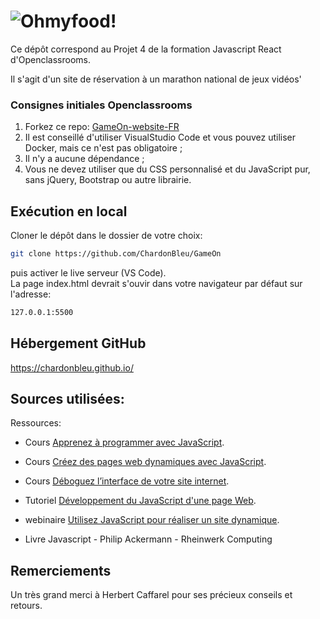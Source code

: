 

# ![Ohmyfood!](starterOnly/Logo.png)
Ce dépôt correspond au Projet 4 de la formation Javascript React d'Openclassrooms.

Il s'agit d'un site de réservation à un marathon national de jeux vidéos'

### Consignes initiales Openclassrooms
1. Forkez ce repo: [GameOn-website-FR](https://github.com/OpenClassrooms-Student-Center/GameOn-website-FR)
2. Il est conseillé d'utiliser VisualStudio Code et vous pouvez utiliser Docker, mais ce n'est pas obligatoire ;
3. Il n'y a aucune dépendance ;
4. Vous ne devez utiliser que du CSS personnalisé et du JavaScript pur, sans jQuery, Bootstrap ou autre librairie.

Exécution en local
---

Cloner le dépôt dans le dossier de votre choix:

```bash 
git clone https://github.com/ChardonBleu/GameOn
```  

puis activer le live serveur (VS Code).  
La page index.html devrait s'ouvir dans votre navigateur par défaut sur l'adresse:  
```bash 
127.0.0.1:5500
```  

Hébergement GitHub
---

https://chardonbleu.github.io/

Sources utilisées:
---

Ressources:  

- Cours [Apprenez à programmer avec JavaScript](https://openclassrooms.com/fr/courses/7696886-apprenez-a-programmer-avec-javascript).  

- Cours [Créez des pages web dynamiques avec JavaScript](https://openclassrooms.com/fr/courses/7697016-creez-des-pages-web-dynamiques-avec-javascript).  

- Cours [Déboguez l’interface de votre site internet](https://openclassrooms.com/fr/courses/7159296-deboguez-l-interface-de-votre-site-internet).  

- Tutoriel [Développement du JavaScript d'une page Web](https://openclassrooms.com/fr/paths/877/projects/807/708-tutoriel-pas-a-pas). 

- webinaire [Utilisez JavaScript pour réaliser un site dynamique](https://app.livestorm.co/openclassrooms-1/utilisez-javascript-pour-realiser-un-site-dynamique/live?s=ce585089-cab6-4fe1-b9ee-86fa8a0880f8#/chat).  

- Livre Javascript - Philip Ackermann - Rheinwerk Computing  
    


Remerciements
---

Un très grand merci à Herbert Caffarel pour ses précieux conseils et retours.

